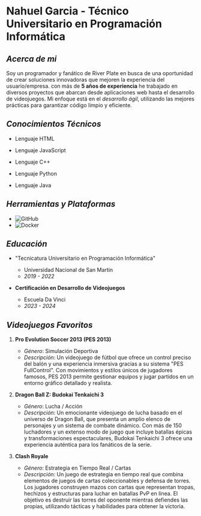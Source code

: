 # **Nahuel Garcia - Técnico Universitario en Programación Informática**


## _**Acerca de mi**_

Soy un programador y fanático de River Plate en busca de una oportunidad de crear soluciones innovadoras que mejoren la experiencia del usuario/empresa. con más de **5 años de experiencia** he trabajado en diversos proyectos que abarcan desde aplicaciones web hasta el desarrollo de videojuegos. Mi enfoque está en el _desarrollo ágil_, utilizando las mejores prácticas para garantizar código limpio y eficiente.


## _**Conocimientos Técnicos**_

- Lenguaje HTML

- Lenguaje JavaScript

- Lenguaje C++

- Lenguaje Python

- Lenguaje Java


## _**Herramientas y Plataformas**_
 
- ![GitHub](https://img.shields.io/badge/GitHub-100000?style=for-the-badge&logo=github&logoColor=white)
- ![Docker](https://img.shields.io/badge/Docker-2CA5E0?style=for-the-badge&logo=docker&logoColor=white)


## _**Educación**_

- "Tecnicatura Universitario en Programación Informática"
  - Universidad Nacional de San Martin
  - _2019 - 2022_

- **Certificación en Desarrollo de Videojuegos**
  - Escuela Da Vinci
  - _2023 - 2024_



## _**Videojuegos Favoritos**_

1. **Pro Evolution Soccer 2013 (PES 2013)**
   - _Género_: Simulación Deportiva
   - _Descripción_: Un videojuego de fútbol que ofrece un control preciso del balón y una experiencia inmersiva gracias a su sistema "PES FullControl". Con movimientos      y estilos únicos de jugadores famosos, PES 2013 permite gestionar equipos y jugar partidos en un entorno gráfico detallado y realista.


2. **Dragon Ball Z: Budokai Tenkaichi 3**
   - _Género_: Lucha / Acción
   - _Descripción_: Un emocionante videojuego de lucha basado en el universo de Dragon Ball, que presenta un amplio elenco de personajes y un sistema de combate dinámico. Con más de 150 luchadores y un extenso modo de juego que incluye batallas épicas y transformaciones espectaculares, Budokai Tenkaichi 3 ofrece una experiencia auténtica para los fanáticos de la serie.

3. **Clash Royale**
   - _Género_: Estrategia en Tiempo Real / Cartas
   - _Descripción_: Un juego de estrategia en tiempo real que combina elementos de juegos de cartas coleccionables y defensa de torres. Los jugadores construyen mazos con cartas que representan tropas, hechizos y estructuras para luchar en batallas PvP en línea. El objetivo es destruir las torres del oponente mientras defiendes las propias, utilizando tácticas y habilidades para obtener la victoria.




 

